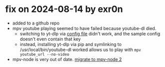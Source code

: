 # fix on 2024-08-14 by exr0n
- added to a github repo 
- mpv youtube playing seemed to have failed because youtube-dl died.
	- switching to yt-dlp via [config file](https://www.funkyspacemonkey.com/replace-youtube-dl-with-yt-dlp-how-to-make-mpv-work-with-yt-dlp) didn't work, and the sample config doesn't even contain that key
	- instead, installing yt-dlp via pip and symlinking to /usr/local/bin/youtube-dl worked allows us to play with `mpv youtube_url --no-video`
- mpv-node is very out of date. [migrate to mpv-node 2](https://github.com/j-holub/Node-MPV/blob/master/migrationguide.md)

